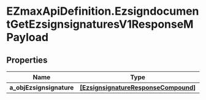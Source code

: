 # EZmaxApiDefinition.EzsigndocumentGetEzsignsignaturesV1ResponseMPayload

## Properties

Name | Type | Description | Notes
------------ | ------------- | ------------- | -------------
**a_objEzsignsignature** | [**[EzsignsignatureResponseCompound]**](EzsignsignatureResponseCompound.md) |  | [optional] 


